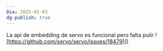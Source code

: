 ```yaml
---
Dia: 2025-02-03
dg-publish: true
---
```

 La api de embedding de servo es funcional pero falta pulir ![https://github.com/servo/servo/issues/18479]()

